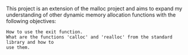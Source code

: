 This project is an extension of the malloc project and aims to expand my
understanding of other dynamic memory allocation functions with the following
objectives:
~~~~
How to use the exit function.
What are the functions 'calloc' and 'realloc' from the standard library and how to
use them.
~~~~
